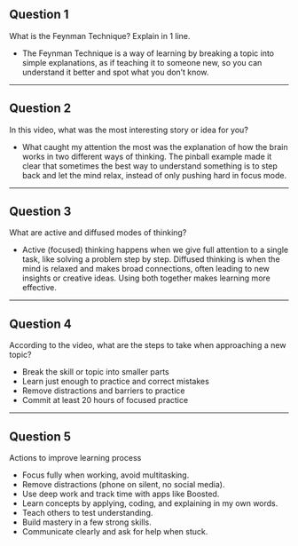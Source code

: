 ## Question 1  
What is the Feynman Technique? Explain in 1 line.

- The Feynman Technique is a way of learning by breaking a topic into simple explanations, as if teaching it to someone new, so you can understand it better and spot what you don’t know.

---

## Question 2  
In this video, what was the most interesting story or idea for you?

- What caught my attention the most was the explanation of how the brain works in two different ways of thinking. The pinball example made it clear that sometimes the best way to understand something is to step back and let the mind relax, instead of only pushing hard in focus mode.

---

## Question 3  
What are active and diffused modes of thinking?

- Active (focused) thinking happens when we give full attention to a single task, like solving a problem step by step. Diffused thinking is when the mind is relaxed and makes broad connections, often leading to new insights or creative ideas. Using both together makes learning more effective.

---

## Question 4  
According to the video, what are the steps to take when approaching a new topic?  

- Break the skill or topic into smaller parts  
- Learn just enough to practice and correct mistakes  
- Remove distractions and barriers to practice  
- Commit at least 20 hours of focused practice  

---

## Question 5  
Actions to improve learning process

- Focus fully when working, avoid multitasking.  
- Remove distractions (phone on silent, no social media).  
- Use deep work and track time with apps like Boosted.  
- Learn concepts by applying, coding, and explaining in my own words.  
- Teach others to test understanding.  
- Build mastery in a few strong skills.  
- Communicate clearly and ask for help when stuck.  
